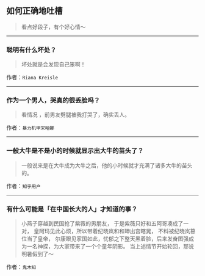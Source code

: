 ## 如何正确地吐槽

> 看点好段子，有个好心情～


 
---

### 聪明有什么坏处？

> 坏处就是会发现自己笨啊！


作者：`Riana Kreisle`

---

### 作为一个男人，哭真的很丢脸吗？

> 看情况 ，前男友劈腿被我打哭了，确实丢人。


作者：`暴力机甲宋哈娜`

---

### 一般大牛是不是小的时候就显示出大牛的苗头了？

> 一般说来是在大牛成为大牛之后，他的小时候就才充满了诸多大牛的苗头的。


作者：`知乎用户`

---

### 有什么可能是「在中国长大的人」才知道的事？

> 小燕子穿越到民国抢了紫薇的男朋友，
> 于是紫薇只好和五阿哥凑成了一对，
> 皇阿玛见此心烦，所以带着纪晓岚和和珅出宫瞎晃，
> 不料被纪晓岚篡位当了皇帝，
> 尔康眼见家国如此，忧郁之下整天黑着脸，后来发奋图强成为一名神探，为大家带来了一个个童年阴影。
> 当上述情节开始轮回，那说明暑假到了～


作者：`鬼木知`